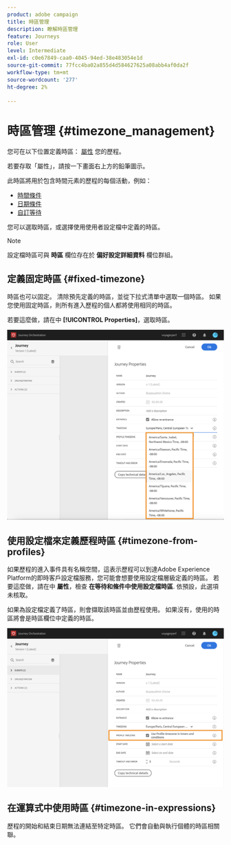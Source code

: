 ```yaml
---
product: adobe campaign
title: 時區管理
description: 瞭解時區管理
feature: Journeys
role: User
level: Intermediate
exl-id: c0e67849-caa0-4045-94ed-38e483054e1d
source-git-commit: 77fcc4ba02a855d4d584627625a08abb4af0da2f
workflow-type: tm+mt
source-wordcount: '277'
ht-degree: 2%

---
```


# 時區管理 {#timezone_management}

您可在以下位置定義時區： [屬性](../building-journeys/changing-properties.md) 您的歷程。

若要存取「屬性」，請按一下畫面右上方的鉛筆圖示。

此時區將用於包含時間元素的歷程的每個活動，例如：

* [時間條件](../building-journeys/condition-activity.md#time_condition)
* [日期條件](../building-journeys/condition-activity.md#date_condition)
* [自訂等待](../building-journeys/wait-activity.md#custom)

您可以選取時區，或選擇使用使用者設定檔中定義的時區。

>[!NOTE]
>
>設定檔時區可與 **時區** 欄位存在於 **偏好設定詳細資料** 欄位群組。

## 定義固定時區 {#fixed-timezone}

時區也可以固定。 清除預先定義的時區，並從下拉式清單中選取一個時區。 如果您使用固定時區，則所有進入歷程的個人都將使用相同的時區。

若要這麼做，請在中 **[!UICONTROL Properties]**，選取時區。

![](../assets/journey72.png)

## 使用設定檔來定義歷程時區 {#timezone-from-profiles}

如果歷程的進入事件具有名稱空間，這表示歷程可以到達Adobe Experience Platform的即時客戶設定檔服務，您可能會想要使用設定檔層級定義的時區。 若要這麼做，請在中 **屬性**，檢查 **在等待和條件中使用設定檔時區**. 依預設，此選項未核取。

如果為設定檔定義了時區，則會擷取該時區並由歷程使用。 如果沒有，使用的時區將會是時區欄位中定義的時區。

![](../assets/journey73.png)

## 在運算式中使用時區 {#timezone-in-expressions}

歷程的開始和結束日期無法連結至特定時區。 它們會自動與執行個體的時區相關聯。
